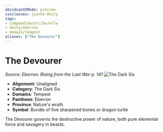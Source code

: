 ```yaml
---
obsidianUIMode: preview
cssclasses: json5e-deity
tags:
- compendium/src/5e/erlw
- deity/eberron
- domain/tempest
aliases: ["The Devourer"]
---
```

# The Devourer
*Source: Eberron: Rising from the Last War p. 141* 
![The Dark Six](erlw-the-dark-six.webp#symbol)

- **Alignment**: Unaligned
- **Category**: The Dark Six
- **Domains**: Tempest
- **Pantheon**: Eberron
- **Province**: Nature's wrath
- **Symbol**: Bundle of five sharpened bones *or* dragon turtle

The Devourer governs the destructive power of nature, both pure elemental force and savagery in beasts.